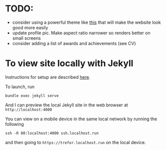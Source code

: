 # TODO:
* consider using a powerful theme like [this](https://github.com/sourcethemes/academic-kickstart) that will make the website look good more easily
* update profile pic. Make aspect ratio narrower so renders better on small screens
* consider adding a list of awards and achievements (see CV)

# To view site locally with Jekyll
Instructions for setup are described [here](https://help.github.com/articles/setting-up-your-github-pages-site-locally-with-jekyll/).

To launch, run
```
bundle exec jekyll serve
```
And I can preview the local Jekyll site in the web browser at `http://localhost:4000`

You can view on a mobile device in the same local network by running the following
```
ssh -R 80:localhost:4000 ssh.localhost.run
```
and then going to `https://trefor.localhost.run` on the local device.
